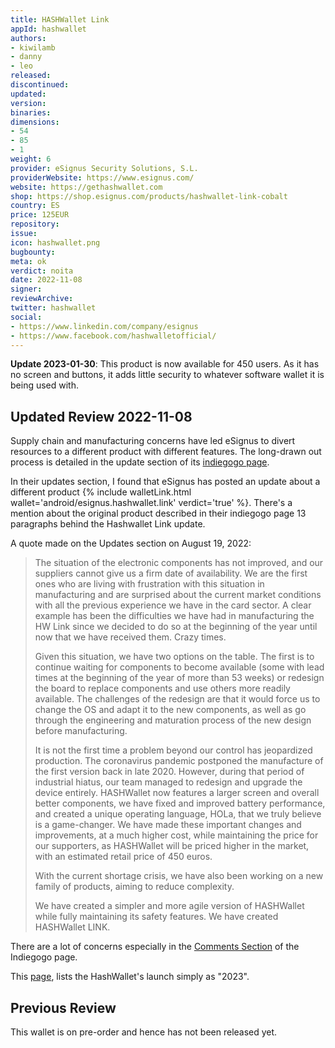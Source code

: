 ```yaml
---
title: HASHWallet Link
appId: hashwallet
authors:
- kiwilamb
- danny
- leo
released: 
discontinued: 
updated: 
version: 
binaries: 
dimensions:
- 54
- 85
- 1
weight: 6
provider: eSignus Security Solutions, S.L.
providerWebsite: https://www.esignus.com/
website: https://gethashwallet.com
shop: https://shop.esignus.com/products/hashwallet-link-cobalt
country: ES
price: 125EUR
repository: 
issue: 
icon: hashwallet.png
bugbounty: 
meta: ok
verdict: noita
date: 2022-11-08
signer: 
reviewArchive: 
twitter: hashwallet
social:
- https://www.linkedin.com/company/esignus
- https://www.facebook.com/hashwalletofficial/
---
```


**Update 2023-01-30**: This product is now available for 450 users. As it has no
screen and buttons, it adds little security to whatever software wallet it is
being used with.

## Updated Review 2022-11-08

Supply chain and manufacturing concerns have led eSignus to divert resources to a different product with different features. The long-drawn out process is detailed in the update section of its [indiegogo page](https://www.indiegogo.com/projects/hashwallet-the-most-secure-hardware-wallet#/updates/all). 

In their updates section, I found that eSignus has posted an update about a different product {% include walletLink.html wallet='android/esignus.hashwallet.link' verdict='true' %}. There's a mention about the original product described in their indiegogo page 13 paragraphs behind the Hashwallet Link update.

A quote made on the Updates section on August 19, 2022:

> The situation of the electronic components has not improved, and our suppliers cannot give us a firm date of availability. We are the first ones who are living with frustration with this situation in manufacturing and are surprised about the current market conditions with all the previous experience we have in the card sector. A clear example has been the difficulties we have had in manufacturing the HW Link since we decided to do so at the beginning of the year until now that we have received them. Crazy times.
> 
> Given this situation, we have two options on the table. The first is to continue waiting for components to become available (some with lead times at the beginning of the year of more than 53 weeks) or redesign the board to replace components and use others more readily available. The challenges of the redesign are that it would force us to change the OS and adapt it to the new components, as well as go through the engineering and maturation process of the new design before manufacturing.
> 
> It is not the first time a problem beyond our control has jeopardized production. The coronavirus pandemic postponed the manufacture of the first version back in late 2020. However, during that period of industrial hiatus, our team managed to redesign and upgrade the device entirely. HASHWallet now features a larger screen and overall better components, we have fixed and improved battery performance, and created a unique operating language, HOLa, that we truly believe is a game-changer. We have made these important changes and improvements, at a much higher cost, while maintaining the price for our supporters, as HASHWallet will be priced higher in the market, with an estimated retail price of 450 euros.
>
> With the current shortage crisis, we have also been working on a new family of products, aiming to reduce complexity.
> 
> We have created a simpler and more agile version of HASHWallet while fully maintaining its safety features. We have created HASHWallet LINK.

There are a lot of concerns especially in the [Comments Section](https://www.indiegogo.com/projects/hashwallet-the-most-secure-hardware-wallet#/comments) of the Indiegogo page. 

This [page](https://www.esignus.com/hashwallet), lists the HashWallet's launch simply as "2023".


## Previous Review

This wallet is on pre-order and hence has not been released yet.